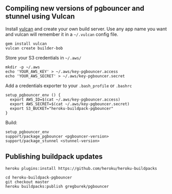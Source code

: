 ## Compiling new versions of pgbouncer and stunnel using Vulcan

Install [vulcan](https://github.com/heroku/vulcan) and create your own build server. Use any
app name you want and vulcan will remember it in a `~/.vulcan` config file.

```
gem install vulcan
vulcan create builder-bob
```

Store your S3 credentials in `~/.aws/`

```
mkdir -p ~/.aws
echo 'YOUR_AWS_KEY' > ~/.aws/key-pgbouncer.access
echo 'YOUR_AWS_SECRET' > ~/.aws/key-pgbouncer.secret
```

Add a credentials exporter to your `.bash_profile` or `.bashrc`

```
setup_pgbouncer_env () {
  export AWS_ID=$(cat ~/.aws/key-pgbouncer.access)
  export AWS_SECRET=$(cat ~/.aws/key-pgbouncer.secret)
  export S3_BUCKET="heroku-buildpack-pgbouncer"
}
```

Build:

```
setup_pgbouncer_env
support/package_pgbouncer <pgbouncer-version>
support/package_stunnel <stunnel-version>
```

## Publishing buildpack updates

```
heroku plugins:install https://github.com/heroku/heroku-buildpacks

cd heroku-buildpack-pgbouncer
git checkout master
heroku buildpacks:publish gregburek/pgbouncer
```
